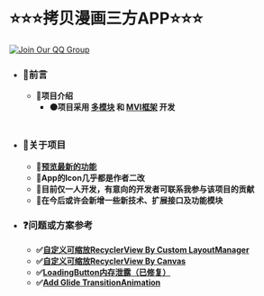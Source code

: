 # ⭐⭐⭐**拷贝漫画三方APP**⭐⭐⭐

[![Join Our QQ Group](https://img.shields.io/badge/QQ%20Group-749015160-blue?style=for-the-badge&logo=tencent-qq&logoColor=white)](https://jq.qq.com/?_wv=1027&k=XIMjBxZW)

- ### **🔶前言**
    - **🔷项目介绍**
        - **🟠项目采用 <u>多模块</u> 和 <u>MVI框架</u> 开发**
  <br/>

- ### **🔶关于项目**
  - **🔷[预览最新的功能](https://www.mubucm.com/doc/7dmuZK6gvPP)**
  - **🔷App的Icon几乎都是作者二改**
  - **🔷目前仅一人开发，有意向的开发者可联系我参与该项目的贡献**
  - **🔷在今后或许会新增一些新技术、扩展接口及功能模块**

- ### **❓问题或方案参考**
    - **✅[自定义可缩放RecyclerView By Custom LayoutManager](https://ekibun.github.io/ekibook/2020/03/19/scalablelayoutmanager/)**
    - **✅[自定义可缩放RecyclerView By Canvas](https://github.com/AhaochGan/GalleryView)**
    - **✅[LoadingButton内存泄露（已修复）](https://github.com/leandroBorgesFerreira/LoadingButtonAndroid/issues/144#issuecomment-585668460)**
    - **✅[Add Glide TransitionAnimation](https://github.com/bumptech/glide/issues/692)**